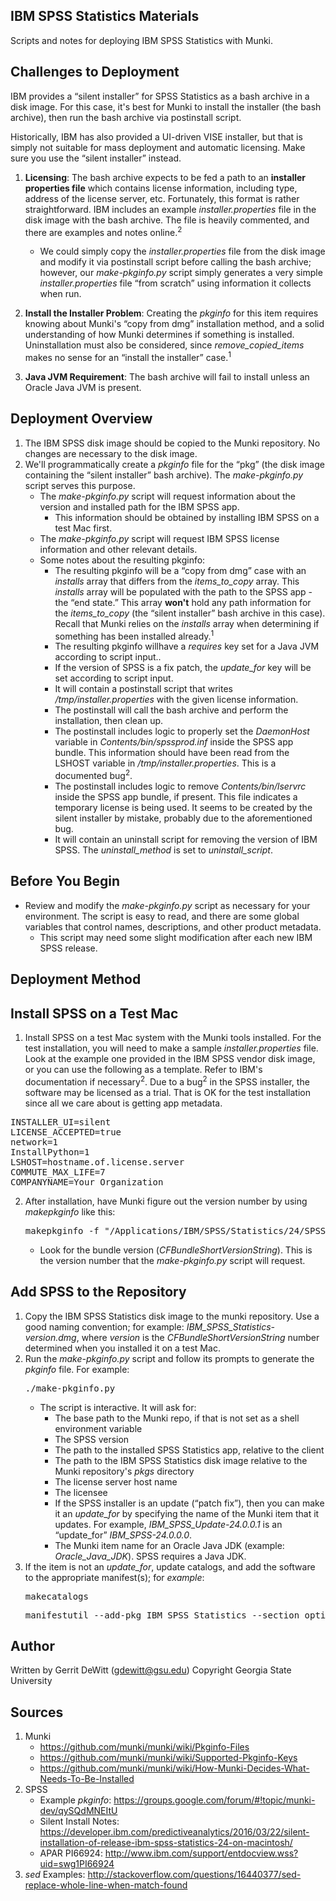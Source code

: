 IBM SPSS Statistics Materials
----------
Scripts and notes for deploying IBM SPSS Statistics with Munki.

## Challenges to Deployment ##
IBM provides a “silent installer” for SPSS Statistics as a bash archive in a disk image.  For this case, it's best for Munki to install the installer (the bash archive), then run the bash archive via postinstall script.

Historically, IBM has also provided a UI-driven VISE installer, but that is simply not suitable for mass deployment and automatic licensing.  Make sure you use the “silent installer” instead.

1. **Licensing**: The bash archive expects to be fed a path to an **installer properties file** which contains license information, including type, address of the license server, etc.  Fortunately, this format is rather straightforward.  IBM includes an example *installer.properties* file in the disk image with the bash archive.  The file is heavily commented, and there are examples and notes online.<sup>2</sup>
   - We could simply copy the *installer.properties* file from the disk image and modify it via postinstall script before calling the bash archive; however, our *make-pkginfo.py* script simply generates a very simple *installer.properties* file “from scratch” using information it collects when run.

2. **Install the Installer Problem**: Creating the *pkginfo* for this item requires knowing about Munki's “copy from dmg” installation method, and a solid understanding of how Munki determines if something is installed.  Uninstallation must also be considered, since *remove_copied_items* makes no sense for an “install the installer” case.<sup>1</sup>

3. **Java JVM Requirement**: The bash archive will fail to install unless an Oracle Java JVM is present.

## Deployment Overview ##
1. The IBM SPSS disk image should be copied to the Munki repository.  No changes are necessary to the disk image.
2. We'll programmatically create a *pkginfo* file for the “pkg” (the disk image containing the “silent installer” bash archive).  The *make-pkginfo.py* script serves this purpose.
   * The *make-pkginfo.py* script will request information about the version and installed path for the IBM SPSS app.
      - This information should be obtained by installing IBM SPSS on a test Mac first.
   * The *make-pkginfo.py* script will request IBM SPSS license information and other relevant details.
   * Some notes about the resulting pkginfo:
      - The resulting pkginfo will be a “copy from dmg” case with an *installs* array that differs from the *items_to_copy* array.  This *installs* array will be populated with the path to the SPSS app - the “end state.”  This array **won't** hold any path information for the *items_to_copy* (the “silent installer” bash archive in this case).  Recall that Munki relies on the *installs* array when determining if something has been installed already.<sup>1</sup>
      - The resulting pkginfo willhave a *requires* key set for a Java JVM according to script input..
      - If the version of SPSS is a fix patch, the *update_for* key will be set according to script input.
      - It will contain a postinstall script that writes */tmp/installer.properties* with the given license information.
      - The postinstall will call the bash archive and perform the installation, then clean up.
      - The postinstall includes logic to properly set the *DaemonHost* variable in *Contents/bin/spssprod.inf* inside the SPSS app bundle.  This information should have been read from the LSHOST variable in */tmp/installer.properties*.  This is a documented bug<sup>2</sup>.
      - The postinstall includes logic to remove *Contents/bin/lservrc* inside the SPSS app bundle, if present.  This file indicates a temporary license is being used.  It seems to be created by the silent installer by mistake, probably due to the aforementioned bug.
      - It will contain an uninstall script for removing the version of IBM SPSS.  The *uninstall_method* is set to *uninstall_script*.

Before You Begin
----------
* Review and modify the *make-pkginfo.py* script as necessary for your environment.  The script is easy to read, and there are some global variables that control names, descriptions, and other product metadata.
   - This script may need some slight modification after each new IBM SPSS release.

Deployment Method
----------
## Install SPSS on a Test Mac ##
1. Install SPSS on a test Mac system with the Munki tools installed.  For the test installation, you will need to make a sample *installer.properties* file.  Look at the example one provided in the IBM SPSS vendor disk image, or you can use the following as a template.  Refer to IBM's documentation if necessary<sup>2</sup>.  Due to a bug<sup>2</sup> in the SPSS installer, the software may be licensed as a trial.  That is OK for the test installation since all we care about is getting app metadata.
<pre>INSTALLER_UI=silent
LICENSE_ACCEPTED=true
network=1
InstallPython=1
LSHOST=hostname.of.license.server
COMMUTE_MAX_LIFE=7
COMPANYNAME=Your Organization
</pre>

2. After installation, have Munki figure out the version number by using *makepkginfo* like this:
   <pre>makepkginfo -f "/Applications/IBM/SPSS/Statistics/24/SPSSStatistics.app"</pre>
   * Look for the bundle version (*CFBundleShortVersionString*).  This is the version number that the *make-pkginfo.py* script will request.

## Add SPSS to the Repository ##
1. Copy the IBM SPSS Statistics disk image to the munki repository.  Use a good naming convention; for example: *IBM_SPSS_Statistics-version.dmg*, where *version* is the *CFBundleShortVersionString* number determined when you installed it on a test Mac.
2. Run the *make-pkginfo.py* script and follow its prompts to generate the *pkginfo* file.  For example:
   <pre>./make-pkginfo.py</pre>
   * The script is interactive.  It will ask for:
      - The base path to the Munki repo, if that is not set as a shell environment variable
      - The SPSS version
      - The path to the installed SPSS Statistics app, relative to the client
      - The path to the IBM SPSS Statistics disk image relative to the Munki repository's *pkgs* directory
      - The license server host name
      - The licensee
      - If the SPSS installer is an update (“patch fix”), then you can make it an *update_for* by specifying the name of the Munki item that it updates.  For example, *IBM_SPSS_Update-24.0.0.1* is an “update_for” *IBM_SPSS-24.0.0.0*.
      - The Munki item name for an Oracle Java JDK (example: *Oracle_Java_JDK*).  SPSS requires a Java JDK.
3. If the item is not an *update_for*, update catalogs, and add the software to the appropriate manifest(s); for *example*:
   <pre>makecatalogs</pre>
   <pre>manifestutil --add-pkg IBM_SPSS_Statistics --section optional_installs --manifest common_optional_installs</pre>

Author
----------
Written by Gerrit DeWitt (gdewitt@gsu.edu)
Copyright Georgia State University

Sources
----------
1. Munki
   - https://github.com/munki/munki/wiki/Pkginfo-Files
   - https://github.com/munki/munki/wiki/Supported-Pkginfo-Keys
   - https://github.com/munki/munki/wiki/How-Munki-Decides-What-Needs-To-Be-Installed
2. SPSS
   - Example *pkginfo*: https://groups.google.com/forum/#!topic/munki-dev/qySQdMNEItU
   - Silent Install Notes: https://developer.ibm.com/predictiveanalytics/2016/03/22/silent-installation-of-release-ibm-spss-statistics-24-on-macintosh/
   - APAR PI66924: http://www.ibm.com/support/entdocview.wss?uid=swg1PI66924
3. *sed* Examples: http://stackoverflow.com/questions/16440377/sed-replace-whole-line-when-match-found
